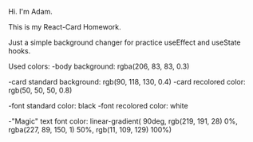 Hi. I'm Adam.

This is my React-Card Homework.

Just a simple background changer for practice useEffect and useState hooks.

Used colors:
-body background: rgba(206, 83, 83, 0.3)

-card standard background: rgb(90, 118, 130, 0.4)
-card recolored color: rgb(50, 50, 50, 0.8)

-font standard color: black
-font recolored color: white

-"Magic" text font color:
    linear-gradient(
    90deg,
    rgb(219, 191, 28) 0%,
    rgba(227, 89, 150, 1) 50%,
    rgb(11, 109, 129) 100%)